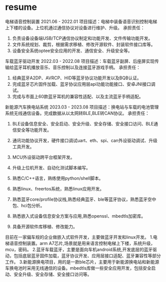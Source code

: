 # resume

电梯语音控制装置                                                                         2021.06 - 2022.01
项目描述：电梯中装备语音识别控制电梯上下楼的设备。上位机通过通信协议对设备进行维护、升级。
承担责任：
1. 负责设备设备端USB/TCP通信协议制定和功能开发、文件传输功能开发。
2. 文件系统规划、裁剪，根据需求移植、修改开源软件、封装软件接口库等。
3. 设备安全系统optee安全应用的开发、通信安全、升级安全等。

车载蓝牙驱动开发                                                                         2022.03 - 2022.08
项目描述：车载蓝牙副屏、后座屏实现传输给蓝牙耳机播放音乐、音乐控制以及连接蓝牙游戏手柄。
承担责任：
1. 经典蓝牙A2DP、AVRCP、HID等蓝牙协议功能开发以及BQB认证。
2. 完成蓝牙芯片固件加载、蓝牙协议应用层api功能功能接口、安卓JNI接口调试。
3. 完成与市面上60款蓝牙耳机的兼容性适配、以及主流蓝牙手柄适配。

新能源汽车换电站系统                                                                     2023.03 - 2023.08
项目描述：换电站与车载的电池管理系统无线通信设备。完成数据从以太网转BLE,BLE转CAN协议。
承担责任：
1. BLE设备信息安全、安全启动、安全升级、安全存储、安全接口访问、BLE通信安全等功能开发。
2. 通讯功能协议开发，硬件接口调试uart、eth、spi、can外设驱动调试、升级工具开发。
3. MCU外设驱动跨平台框架开发。
4. 升级上位机开发、自动化测试脚本编写。

1. 熟悉C/C++语言，熟练使用python/shell脚本。
2. 熟悉linux、freertos系统，熟悉linux应用开发。
3. 熟悉蓝牙core/profile协议栈,熟悉经典蓝牙、ble等蓝牙协议，熟悉蓝牙空中包、hci包分析。
4. 熟悉嵌入式设备信息安全方案与应用,熟悉openssl、mbedtls加密库。
5. 具备开源软件库移植、修改能力。

目前在一家偏车规的企业做嵌入式软件开发，主要做蓝牙开发和linux开发。
1.电梯语音控制装置。arm A7芯片,场景就是用来语言控制电梯上下楼，系统升级，mcu，密码。
2.蓝牙车载蓝牙，主要是面向车机android系统,开发底层的蓝牙驱动，包括底层蓝牙固件加载，蓝牙协议开发、应用层接口适配、蓝牙兼容性等部分工作。
3.新能源换电项目，用的是一款ble芯片，主要用于新能源换电站和新能源车换电池时采用无线通信的设备。mbedtls库做一些安全应用开发，包括安全启动、安全升级、安全存储、安全接口访问等。

